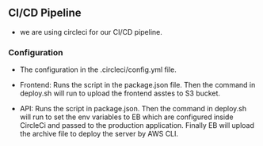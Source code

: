 ## CI/CD Pipeline
- we are using circleci for our CI/CD pipeline.
### Configuration
- The configuration in the .circleci/config.yml file.

- Frontend: Runs the script in the package.json file. Then the command in deploy.sh will run to upload the frontend asstes to S3 bucket.
- API: Runs the script in package.json. Then the command in deploy.sh will run to set the env variables to EB which are configured inside CircleCi and passed to the production application. Finally EB will upload the archive file to deploy the server by AWS CLI.